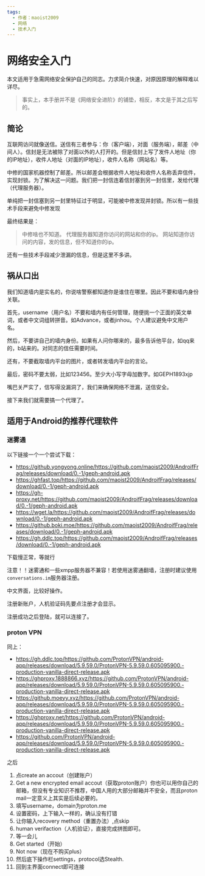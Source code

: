 ```yaml
---
tags:
  - 作者：maoist2009
  - 网络
  - 技术入门
---
```

# 网络安全入门

本文适用于急需网络安全保护自己的同志。力求简介快速，对原因原理的解释难以详尽。

> 事实上，本手册并不是《网络安全进阶》的铺垫，相反，本文是于其之后写的。

## 简论

互联网访问就像送信。送信有三者参与：你（客户端），对面（服务端），邮差（中间人）。信封是无法被除了对面以外的人打开的。但是信封上写了发件人地址（你的IP地址），收件人地址（对面的IP地址），收件人名称（网站名）等。

中修的国家机器控制了邮差。所以邮差会根据收件人地址和收件人名称丢弃信件，实现封锁。为了解决这一问题。我们把一封信连着信封塞到另一封信里，发给代理（代理服务器）。

单纯把一封信塞到另一封里特征过于明显，可能被中修发现并封锁。所以有一些技术手段来避免中修发现

最终结果是：

> 中修啥也不知道。
> 代理服务器知道你访问的网站和你的ip。
> 网站知道你访问的内容，发的信息，但不知道你的ip。

还有一些技术手段减少泄漏的信息，但是这里不多讲。

## 祸从口出

我们知道墙内是实名的，你说啥警察都知道你是谁住在哪里。因此不要和墙内身份关联。

首先，username（用户名）不要和墙内有任何管理，随便挑一个正面的英文单词，或者中文词组转拼音。如Advance，或者jinhou。个人建议避免中文用户名。

然后，不要讲自己的墙内身份。如果有人问你哪来的，最多告诉他平台，如qq来的，b站来的。对同志的信任需要时间。

还有，不要截取墙内平台的图片，或者转发墙内平台的言论。

最后，密码不要太弱，比如123456。至少大小写字母加数字。如GEPH1893xjp

嘴巴关严实了，信写得没漏洞了，我们来确保网络不泄漏，送信安全。

接下来我们就需要搞一个代理了。

## 适用于Android的推荐代理软件

### 迷雾通

以下链接一个一个尝试下载：

+ https://github.yongyong.online/https://github.com/maoist2009/AndroifFrag/releases/download/0.-1/geph-android.apk
+ https://ghfast.top/https://github.com/maoist2009/AndroifFrag/releases/download/0.-1/geph-android.apk
+ https://gh-proxy.net/https://github.com/maoist2009/AndroifFrag/releases/download/0.-1/geph-android.apk
+ https://wget.la/https://github.com/maoist2009/AndroifFrag/releases/download/0.-1/geph-android.apk
+ https://github.boki.moe/https://github.com/maoist2009/AndroifFrag/releases/download/0.-1/geph-android.apk
+ https://gh.ddlc.top/https://github.com/maoist2009/AndroifFrag/releases/download/0.-1/geph-android.apk

下载慢正常，等就行

注意！！迷雾通和一些xmpp服务器不兼容！若使用迷雾通翻墙，注册时建议使用`conversations.im`服务器注册。

中文界面，比较好操作。

注册新账户，人机验证码先要点注册才会显示。

注册成功之后登陆，就可以连接了。

### proton VPN

同上：

+ https://gh.ddlc.top/https://github.com/ProtonVPN/android-app/releases/download/5.9.59.0/ProtonVPN-5.9.59.0.605095900.-production-vanilla-direct-release.apk
+ https://ghproxy.1888866.xyz/https://github.com/ProtonVPN/android-app/releases/download/5.9.59.0/ProtonVPN-5.9.59.0.605095900.-production-vanilla-direct-release.apk
+ https://github.moeyy.xyz/https://github.com/ProtonVPN/android-app/releases/download/5.9.59.0/ProtonVPN-5.9.59.0.605095900.-production-vanilla-direct-release.apk
+ https://ghproxy.net/https://github.com/ProtonVPN/android-app/releases/download/5.9.59.0/ProtonVPN-5.9.59.0.605095900.-production-vanilla-direct-release.apk
+ https://github.com/ProtonVPN/android-app/releases/download/5.9.59.0/ProtonVPN-5.9.59.0.605095900.-production-vanilla-direct-release.apk

之后

1. 点create an accout（创建账户）
2. Get a new encrypted email accout（获取proton账户）你也可以用你自己的邮箱，但没有专业知识不推荐，中国人用的大部分邮箱并不安全，而且proton mail一定意义上其实是后续必要的。
3. 填写username，domain为proton.me
4. 设置密码，上下输入一样的，确认没有打错
5. 让你输入recovery method（重置办法）,点skip
6. human verifaction（人机验证），直接完成拼图即可。
7. 等一会儿
8. Get started（开始）
9. Not now（现在不购买plus）
10. 然后底下操作栏settings，protocol选Stealth.
11. 回到主界面connect即可连接
